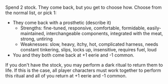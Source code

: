 Spend 2 stock. They come back, but you get to choose how. Choose from the normal list, or pick 1: 
- They come back with a prosthetic (describe it)
	- Strengths: fine-tuned, responsive, comfortable, formidable, easily-maintained, interchangeable components, integrated with the meat, strong, untiring
	- Weaknesses: slow, heavy, itchy, hot, complicated harness, needs constant tinkering, slips, locks up, insensitive, requires fuel, loud
- You and they both come back at +1 eerie and -1 common.

If you don't have the stock, you may perform a dark ritual to return them to life. If this is the case, all player characters must work together to perform this ritual and all of you return at +1 eerie and -1 common.